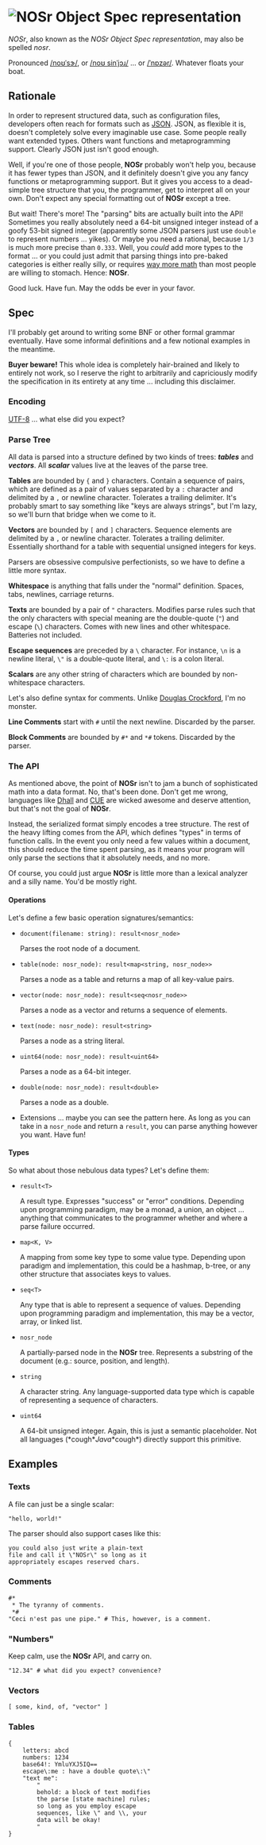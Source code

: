 # ![NOSr Object Spec representation](./assets/nosr.svg)

*NOSr*, also known as the *NOSr Object Spec representation*, may also be spelled
*nosr*.

Pronounced [/noʊˈsɝ/](assets/audio/nosr_no-sir.mp3), or
[/noʊ sinˈjɔɹ/](assets/audio/nosr_no-senior.mp3)
... or [/ˈnɒzər/](assets/audio/nosr_nozzer.mp3). Whatever
floats your boat.

## Rationale

In order to represent structured data, such as configuration files, developers
often reach for formats such as [JSON](https://www.json.org/json-en.html). JSON,
as flexible it is, doesn't completely solve every imaginable use case. Some
people really want extended types. Others want functions and metaprogramming
support. Clearly JSON just isn't good enough.

Well, if you're one of those people, **NOSr** probably won't help you, because
it has fewer types than JSON, and it definitely doesn't give you any fancy
functions or metaprogramming support. But it gives you access to a dead-simple
tree structure that you, the programmer, get to interpret all on your own. Don't
expect any special formatting out of **NOSr** except a tree.

But wait! There's more! The "parsing" bits are actually built into the API!
Sometimes you really absolutely need a 64-bit unsigned integer instead of a
goofy 53-bit signed integer (apparently some JSON parsers just use `double` to
represent numbers ... yikes). Or maybe you need a rational, because `1/3` is
much more precise than `0.333`. Well, you *could* add more types to the format
... or you could just admit that parsing things into pre-baked categories is
either really silly, or requires [way more
math](https://en.wikipedia.org/wiki/Dependent_type) than most people are willing
to stomach. Hence: **NOSr**.

Good luck. Have fun. May the odds be ever in your favor.

## Spec

I'll probably get around to writing some BNF or other formal grammar eventually.
Have some informal definitions and a few notional examples in the meantime.

**Buyer beware!** This whole idea is completely hair-brained and likely to
entirely not work, so I reserve the right to arbitrarily and capriciously modify
the specification in its entirety at any time ... including this disclaimer.

### Encoding

[UTF-8](https://en.wikipedia.org/wiki/UTF-8) ... what else did you expect?

### Parse Tree

All data is parsed into a structure defined by two kinds of trees: ***tables***
and ***vectors***. All ***scalar*** values live at the leaves of the parse tree.

**Tables** are bounded by `{` and `}` characters. Contain a sequence of pairs,
which are defined as a pair of values separated by a `:` character and delimited
by a `,` or newline character. Tolerates a trailing delimiter. It's probably
smart to say something like "keys are always strings", but I'm lazy, so we'll
burn that bridge when we come to it.

**Vectors** are bounded by `[` and `]` characters. Sequence elements are
delimited by a `,` or newline character. Tolerates a trailing delimiter.
Essentially shorthand for a table with sequential unsigned integers for keys.

Parsers are obsessive compulsive perfectionists, so we have to define a little
more syntax.

**Whitespace** is anything that falls under the "normal" definition. Spaces,
tabs, newlines, carriage returns.

**Texts** are bounded by a pair of `"` characters. Modifies parse rules such
that the only characters with special meaning are the double-quote (`"`) and
escape (`\`) characters. Comes with new lines and other whitespace. Batteries
not included.

**Escape sequences** are preceded by a `\` character. For instance, `\n` is a
newline literal, `\"` is a double-quote literal, and `\:` is a colon literal.

**Scalars** are any other string of characters which are bounded by
non-whitespace characters.

Let's also define syntax for comments. Unlike [Douglas
Crockford](https://web.archive.org/web/20190112173904/https://plus.google.com/118095276221607585885/posts/RK8qyGVaGSr),
I'm no monster.

**Line Comments** start with `#` until the next newline. Discarded by the
parser.

**Block Comments** are bounded by `#*` and `*#` tokens. Discarded by the parser.

### The API

As mentioned above, the point of **NOSr** isn't to jam a bunch of sophisticated
math into a data format. No, that's been done. Don't get me wrong, languages
like [Dhall](https://dhall-lang.org/) and [CUE](https://cuelang.org/) are wicked
awesome and deserve attention, but that's not the goal of **NOSr**.

Instead, the serialized format simply encodes a tree structure. The rest of the
heavy lifting comes from the API, which defines "types" in terms of function
calls. In the event you only need a few values within a document, this should
reduce the time spent parsing, as it means your program will only parse the
sections that it absolutely needs, and no more.

Of course, you could just argue **NOSr** is little more than a lexical analyzer
and a silly name. You'd be mostly right.

#### Operations

Let's define a few basic operation signatures/semantics:

* `document(filename: string): result<nosr_node>`

  Parses the root node of a document.

* `table(node: nosr_node): result<map<string, nosr_node>>`

  Parses a node as a table and returns a map of all key-value pairs.

* `vector(node: nosr_node): result<seq<nosr_node>>`

  Parses a node as a vector and returns a sequence of elements.

* `text(node: nosr_node): result<string>`

  Parses a node as a string literal.

* `uint64(node: nosr_node): result<uint64>`

  Parses a node as a 64-bit integer.

* `double(node: nosr_node): result<double>`

  Parses a node as a double.

* Extensions ... maybe you can see the pattern here. As long as you can take in
  a `nosr_node` and return a `result`, you can parse anything however you want.
  Have fun!

#### Types

So what about those nebulous data types? Let's define them:

* `result<T>`

  A result type. Expresses "success" or "error" conditions. Depending upon
  programming paradigm, may be a monad, a union, an object ... anything that
  communicates to the programmer whether and where a parse failure occurred.

* `map<K, V>`

  A mapping from some key type to some value type. Depending upon paradigm and
  implementation, this could be a hashmap, b-tree, or any other structure that
  associates keys to values.

* `seq<T>`

  Any type that is able to represent a sequence of values. Depending upon
  programming paradigm and implementation, this may be a vector, array, or
  linked list.

* `nosr_node`

  A partially-parsed node in the **NOSr** tree. Represents a substring of the
  document (e.g.: source, position, and length).

* `string`

  A character string. Any language-supported data type which is capable of
  representing a sequence of characters.

* `uint64`

  A 64-bit unsigned integer. Again, this is just a semantic placeholder. Not all
  languages (\*cough\**Java*\*cough\*) directly support this primitive.

## Examples

### Texts

A file can just be a single scalar:

    "hello, world!"

The parser should also support cases like this:

    you could also just write a plain-text
    file and call it \"NOSr\" so long as it
    appropriately escapes reserved chars.

### Comments

    #*
     * The tyranny of comments.
     *#
    "Ceci n'est pas une pipe." # This, however, is a comment.

### "Numbers"

Keep calm, use the **NOSr** API, and carry on.

    "12.34" # what did you expect? convenience?

### Vectors

    [ some, kind, of, "vector" ]

### Tables

    {
        letters: abcd
        numbers: 1234
        base64!: YmluYXJ5IQ==
        escape\:me : have a double quote\:\"
        "text me":
            "
            behold: a block of text modifies
            the parse [state machine] rules;
            so long as you employ escape
            sequences, like \" and \\, your
            data will be okay!
            "
    }
